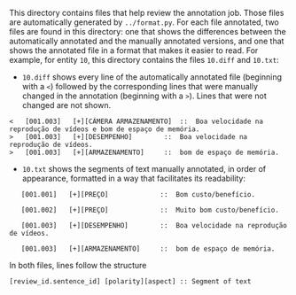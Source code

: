 This directory contains files that help review the annotation job. Those files are automatically generated by `../format.py`. For each file annotated, two files are found in this directory: one that shows the differences between the automatically annotated and the manually annotated versions, and one that shows the annotated file in a format that makes it easier to read. For example, for entity `10`, this directory contains the files `10.diff` and `10.txt`:
* `10.diff` shows every line of the automatically annotated file (beginning with a `<`) followed by the corresponding lines that were manually changed in the annotation (beginning with a `>`). Lines that were not changed are not shown. 
```buildoutcfg
<   [001.003]   [+][CÂMERA ARMAZENAMENTO]  ::  Boa velocidade na reprodução de vídeos e bom de espaço de memória.
>   [001.003]   [+][DESEMPENHO]        ::  Boa velocidade na reprodução de vídeos.
>   [001.003]   [+][ARMAZENAMENTO]     ::  bom de espaço de memória.

```
* `10.txt` shows the segments of text manually annotated, in order of appearance, formatted in a way that facilitates its readability: 
```buildoutcfg
   [001.001]   [+][PREÇO]             ::  Bom custo/benefício.

   [001.002]   [+][PREÇO]             ::  Muito bom custo/benefício.

   [001.003]   [+][DESEMPENHO]        ::  Boa velocidade na reprodução de vídeos.

   [001.003]   [+][ARMAZENAMENTO]     ::  bom de espaço de memória.
```

In both files, lines follow the structure
```buildoutcfg
[review_id.sentence_id] [polarity][aspect] :: Segment of text
```